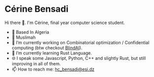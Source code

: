 # Cérine Bensadi

Hi there 👋. I'm Cérine, final year computer science student.
- 📍 Based In Algeria
- 🧕 Muslimah 
- 🔭 I’m currently working on Combinatorial optimization / Confidential computing (btw checkout [BlindAI](https://github.com/mithril-security/blindai)).
- 🌱 I’m currently learning Rust Language. 
- 🌐 I speak some Javascript, Python, C++ and slightly Rust, but still improving in all of them.
- 📫 How to reach me: hc_bensadi@esi.dz 
